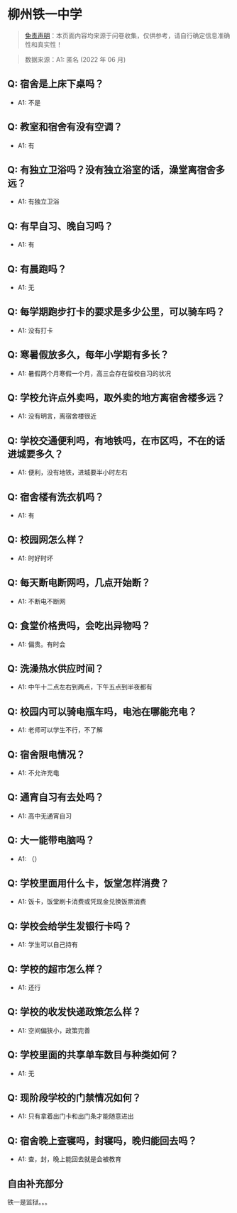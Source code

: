 # 柳州铁一中学

> [免责声明](https://colleges.chat/#_3)：本页面内容均来源于问卷收集，仅供参考，请自行确定信息准确性和真实性！

> 数据来源：A1: 匿名 (2022 年 06 月)

## Q: 宿舍是上床下桌吗？

- A1: 不是

## Q: 教室和宿舍有没有空调？

- A1: 有

## Q: 有独立卫浴吗？没有独立浴室的话，澡堂离宿舍多远？

- A1: 有独立卫浴

## Q: 有早自习、晚自习吗？

- A1: 有

## Q: 有晨跑吗？

- A1: 无

## Q: 每学期跑步打卡的要求是多少公里，可以骑车吗？

- A1: 没有打卡

## Q: 寒暑假放多久，每年小学期有多长？

- A1: 暑假两个月寒假一个月，高三会存在留校自习的状况

## Q: 学校允许点外卖吗，取外卖的地方离宿舍楼多远？

- A1: 没有明言，离宿舍楼很近

## Q: 学校交通便利吗，有地铁吗，在市区吗，不在的话进城要多久？

- A1: 便利，没有地铁，进城要半小时左右

## Q: 宿舍楼有洗衣机吗？

- A1: 有

## Q: 校园网怎么样？

- A1: 时好时坏

## Q: 每天断电断网吗，几点开始断？

- A1: 不断电不断网

## Q: 食堂价格贵吗，会吃出异物吗？

- A1: 偏贵。有时会

## Q: 洗澡热水供应时间？

- A1: 中午十二点左右到两点，下午五点到半夜都有

## Q: 校园内可以骑电瓶车吗，电池在哪能充电？

- A1: 老师可以学生不行，不了解

## Q: 宿舍限电情况？

- A1: 不允许充电

## Q: 通宵自习有去处吗？

- A1: 高中无通宵自习

## Q: 大一能带电脑吗？

- A1: （）

## Q: 学校里面用什么卡，饭堂怎样消费？

- A1: 饭卡，饭堂刷卡消费或凭现金兑换饭票消费

## Q: 学校会给学生发银行卡吗？

- A1: 学生可以自己持有

## Q: 学校的超市怎么样？

- A1: 还行

## Q: 学校的收发快递政策怎么样？

- A1: 空间偏狭小，政策完善

## Q: 学校里面的共享单车数目与种类如何？

- A1: 无

## Q: 现阶段学校的门禁情况如何？

- A1: 只有拿着出门卡和出门条才能随意进出

## Q: 宿舍晚上查寝吗，封寝吗，晚归能回去吗？

- A1: 查，封，晚上能回去就是会被教育

## 自由补充部分

铁一是监狱。。。